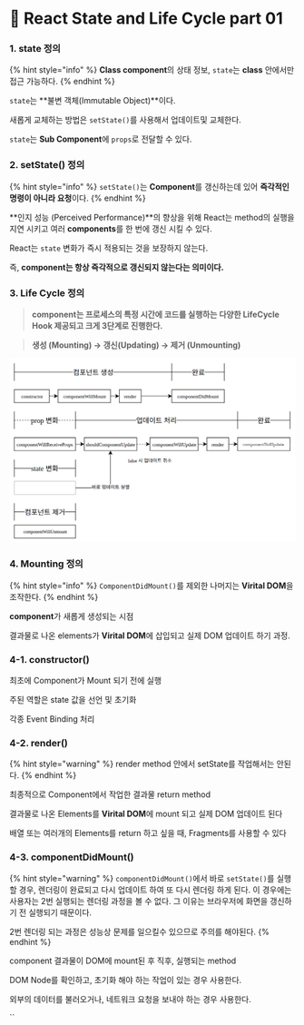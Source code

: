 # 📄 React State and Life Cycle part 01

### 1. state 정의

{% hint style="info" %}
**Class component**의 상태 정보, `state`는 **class** 안에서만 접근 가능하다.
{% endhint %}

`state`는 **불변 객체\(Immutable Object\)**이다.

새롭게 교체하는 방법은 `setState()`를 사용해서 업데이트및 교체한다.

`state`는 **Sub Component**에 `props`로 전달할 수 있다.

### 2. setState\(\) 정의

{% hint style="info" %}
`setState()`는 **Component**를 갱신하는데 있어 **즉각적인 명령이 아니라 요청**이다.
{% endhint %}

**인지 성능 \(Perceived Performance\)**의 향상을 위해 React는 method의 실행을 지연 시키고 여러 **components**를 한 번에 갱신 시킬 수 있다.

React는 `state` 변화가 즉시 적용되는 것을 보장하지 않는다.

즉, **component는 항상 즉각적으로 갱신되지 않는다는 의미이다.**

### 3. Life Cycle 정의

> **component는 프로세스의 특정 시간에 코드를 실행하는 다양한 LifeCycle Hook 제공되고 크게 3단계로 진행한다.**

> **생성 \(Mounting\) → 갱신\(Updating\) → 제거 \(Unmounting\)**

![](../.gitbook/assets/screenshot-from-2016-12-10-00-21-26-1.png)

### 4. Mounting 정의

{% hint style="info" %}
`ComponentDidMount()`를 제외한 나머지는 **Virital DOM**을 조작한다.
{% endhint %}

**component**가 새롭게 생성되는 시점

결과물로 나온 elements가 **Virital DOM**에 삽입되고 실제 DOM 업데이트 하기 과정.

### 4-1. constructor\(\)

최초에 Component가 Mount 되기 전에 실행

주된 역할은 state 값을 선언 및 초기화

각종 Event Binding 처리

### 4-2. render\(\)

{% hint style="warning" %}
render method 안에서 setState를 작업해서는 안된다.
{% endhint %}

최종적으로 Component에서 작업한 결과물 return method

결과물로 나온 Elements를 **Virital DOM**에 mount 되고 실제 DOM 업데이트 된다

배열 또는 여러개의 Elements를 return 하고 싶을 때, Fragments를 사용할 수 있다



### 4-3. componentDidMount\(\)

{% hint style="warning" %}
`componentDidMount()`에서 바로 `setState()`를 실행할 경우, 렌더링이 완료되고 다시 업데이트 하여 또 다시 렌더링 하게 된다. 이 경우에는 사용자는 2번 실행되는 렌더링 과정을 볼 수 없다. 그 이유는  브라우저에 화면을 갱신하기 전 실행되기 때문이다.

2번 렌더링 되는 과정은 성능상 문제를 일으킬수 있으므로 주의를 해야된다.
{% endhint %}

component 결과물이 DOM에 mount된 후 직후, 실행되는 method

DOM Node를 확인하고, 초기화 해야 하는 작업이 있는 경우 사용한다.

외부의 데이터를 불러오거나, 네트워크 요청을 보내야 하는 경우 사용한다.

\`\`

